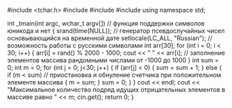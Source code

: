 ﻿#include <tchar.h>
#include <iostream>
#include <string>
#include <ctime>
using namespace std;

int _tmain(int argc, wchar_t argv[]) // функция поддержки символов юникода и нет
{
	srand(time(NULL)); // генератор псевдослучайных чисел основывающийся на временной дате 
	setlocale(LC_ALL, "Russian"); // возможность работы с русскими символами
	int arr[30];
	for (int i = 0; i < 30; i++)
	{
		arr[i] = rand() % 2000 - 1000;
		cout << " " << arr[i]; // заполнение элементов массива рандомными числами от -1000 до 1000
	}
	int sum = 0;
	int m = 0;
	for (int j = 0; j<30; j++)
	{
		if (arr[j] < 0)
		{ 
			sum = sum + 1; 
		}
		else
		{ 
			if (m < sum) // приостановка и обнуление счетчика при положительном элементе массива
			{ 
				m = sum; 
			}
			sum = 0; 
		}
	}
	cout << endl;
	cout << "Максимальное количество подряд идущих отрицательных элементов в массиве равно " << m;
	cin.get();
	return 0;
}
